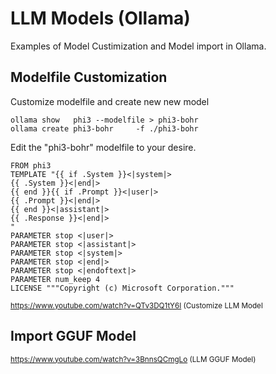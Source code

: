 # LLM Models (Ollama)
Examples of Model Custimization and Model import in Ollama.
## Modelfile Customization
Customize modelfile and create new new model
```
ollama show   phi3 --modelfile > phi3-bohr
ollama create phi3-bohr     -f ./phi3-bohr
```
Edit the "phi3-bohr" modelfile to your desire.
```
FROM phi3
TEMPLATE "{{ if .System }}<|system|>
{{ .System }}<|end|>
{{ end }}{{ if .Prompt }}<|user|>
{{ .Prompt }}<|end|>
{{ end }}<|assistant|>
{{ .Response }}<|end|>
"
PARAMETER stop <|user|>
PARAMETER stop <|assistant|>
PARAMETER stop <|system|>
PARAMETER stop <|end|>
PARAMETER stop <|endoftext|>
PARAMETER num_keep 4
LICENSE """Copyright (c) Microsoft Corporation."""
```
<sub>https://www.youtube.com/watch?v=QTv3DQ1tY6I (Customize LLM Model</sub>  
## Import GGUF Model
<sub>https://www.youtube.com/watch?v=3BnnsQCmgLo (LLM GGUF Model)<sub>
